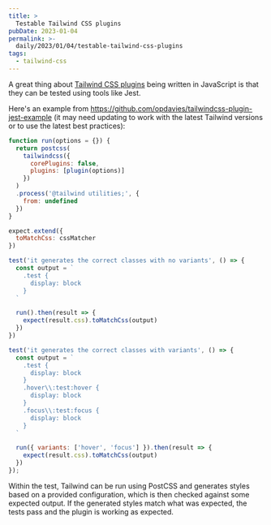 ```yaml
---
title: >
  Testable Tailwind CSS plugins
pubDate: 2023-01-04
permalink: >-
  daily/2023/01/04/testable-tailwind-css-plugins
tags:
  - tailwind-css
---
```


A great thing about [Tailwind CSS plugins]({{site.url}}/daily/2023/01/03/tailwind-css-extensibility-is-one-of-its-best-features) being written in JavaScript is that they can be tested using tools like Jest.

Here's an example from https://github.com/opdavies/tailwindcss-plugin-jest-example (it may need updating to work with the latest Tailwind versions or to use the latest best practices):

```javascript
function run(options = {}) {
  return postcss(
    tailwindcss({
      corePlugins: false,
      plugins: [plugin(options)]
    })
  )
  .process('@tailwind utilities;', {
    from: undefined
  })
}

expect.extend({
  toMatchCss: cssMatcher
})

test('it generates the correct classes with no variants', () => {
  const output = `
    .test {
      display: block
    }
  `

  run().then(result => {
    expect(result.css).toMatchCss(output)
  })
})

test('it generates the correct classes with variants', () => {
  const output = `
    .test {
      display: block
    }
    .hover\\:test:hover {
      display: block
    }
    .focus\\:test:focus {
      display: block
    }
  `

  run({ variants: ['hover', 'focus'] }).then(result => {
    expect(result.css).toMatchCss(output)
  })
});
```

Within the test, Tailwind can be run using PostCSS and generates styles based on a provided configuration, which is then checked against some expected output. If the generated styles match what was expected, the tests pass and the plugin is working as expected.
